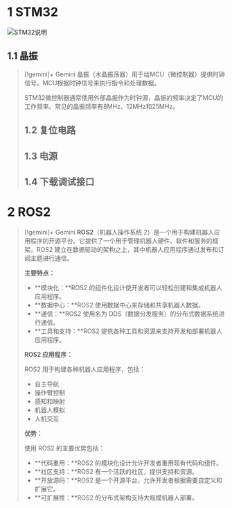 # 1 STM32
![STM32说明](https://pic4.zhimg.com/80/v2-672c064ac30b157aafa59ae23a14a2fb.png)
## 1.1 晶振
>[!gemini]+ Gemini
>晶振（水晶振荡器）用于给MCU（微控制器）提供时钟信号。MCU根据时钟信号来执行指令和处理数据。
> 
> STM32微控制器通常使用外部晶振作为时钟源，晶振的频率决定了MCU的工作频率。常见的晶振频率有8MHz、12MHz和25MHz。
> 
> ## 1.2 复位电路
> ## 1.3 电源
> ## 1.4 下载调试接口

# 2 ROS2


>[!gemini]+ Gemini
>**ROS2**（机器人操作系统 2）是一个用于构建机器人应用程序的开源平台。它提供了一个用于管理机器人硬件、软件和服务的框架。ROS2 建立在数据驱动的架构之上，其中机器人应用程序通过发布和订阅主题进行通信。
> 
> **主要特点：**
> 
> * **模块化：**ROS2 的组件化设计使开发者可以轻松创建和集成机器人应用程序。
> * **数据中心：**ROS2 使用数据中心来存储和共享机器人数据。
> * **通信：**ROS2 使用名为 DDS（数据分发服务）的分布式数据系统进行通信。
> * **工具和支持：**ROS2 提供各种工具和资源来支持开发和部署机器人应用程序。
> 
> **ROS2 应用程序：**
> 
> ROS2 用于构建各种机器人应用程序，包括：
> 
> * 自主导航
> * 操作臂控制
> * 感知和映射
> * 机器人模拟
> * 人机交互
> 
> **优势：**
> 
> 使用 ROS2 的主要优势包括：
> 
> * **代码重用：**ROS2 的模块化设计允许开发者重用现有代码和组件。
> * **社区支持：**ROS2 有一个活跃的社区，提供支持和资源。
> * **开放源码：**ROS2 是一个开源平台，允许开发者根据需要自定义和扩展它。
> * **可扩展性：**ROS2 的分布式架构支持大规模机器人部署。
 